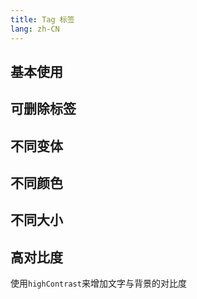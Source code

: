 ```yaml
---
title: Tag 标签
lang: zh-CN
---
```


<script setup>
  import { themeColors } from '@lun-web/components';
</script>

<CompThemePanel comp="tag" includeContrast includeDisabled :other="{ label: 'tag' }" />

## 基本使用

<!-- @Code:basicUsage -->

## 可删除标签

<!-- @Code:removableTag -->

## 不同变体

<!-- @Code:differentVariants -->

## 不同颜色

<!-- @Code:differentColors -->

## 不同大小

<!-- @Code:differentSizes -->

## 高对比度

使用`highContrast`来增加文字与背景的对比度

<!-- @Code:highContrast -->

<!--this file is copied from Chinese md, remove this comment to update it, or it will be overwritten on next build-->